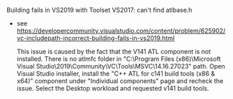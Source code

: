 Building fails in VS2019 with Toolset VS2017: can't find atlbase.h

- see https://developercommunity.visualstudio.com/content/problem/625902/vc-includepath-incorrect-building-fails-in-vs2019.html

  This issue is caused by the fact that the V141 ATL component is not installed.
  There is no atlmfc folder in "C:\Program Files (x86)\Microsoft Visual Studio\2019\Community\VC\Tools\MSVC\14.16.27023" path.
  Open Visual Studio installer, install the "C++ ATL for c141 build tools (x86 & x64)" component under "Individual components" page and recheck the issue.
  Select the Desktop workload and requested v141 build tools.



